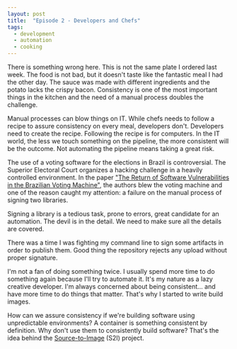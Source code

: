 ```yaml
---
layout: post
title:  "Episode 2 - Developers and Chefs"
tags:
  - development
  - automation
  - cooking
---
```


There is something wrong here. This is not the same plate I ordered last week. The food is not bad, but it doesn't taste like the fantastic meal I had the other day. The sauce was made with different ingredients and the potato lacks the crispy bacon. Consistency is one of the most important things in the kitchen and the need of a manual process doubles the challenge.

Manual processes can blow things on IT. While chefs needs to follow a recipe to assure consistency on every meal, developers don't. Developers need to create the recipe. Following the recipe is for computers. In the IT world, the less we touch something on the pipeline, the more consistent will be the outcome. Not automating the pipeline means taking a great risk.

The use of a voting software for the elections in Brazil is controversial. The Superior Electoral Court organizes a hacking challenge in a heavily controlled environment. In the paper ["The Return of Software Vulnerabilities in the Brazilian Voting Machine"](https://www.researchgate.net/publication/323470546_The_Return_of_Software_Vulnerabilities_in_the_Brazilian_Voting_Machine), the authors blew the voting machine and one of the reason caught my attention: a failure on the manual process of signing two libraries.

Signing a library is a tedious task, prone to errors, great candidate for an automation. The devil is in the detail. We need to make sure all the details are covered.

There was a time I was fighting my command line to sign some artifacts in order to publish them. Good thing the repository rejects any upload without proper signature.

I'm not a fan of doing something twice. I usually spend more time to do something again because I'll try to automate it. It's my nature as a lazy creative developer. I'm always concerned about being consistent... and have more time to do things that matter. That's why I started to write build images.

How can we assure consistency if we're building software using unpredictable environments? A container is something consistent by definition. Why don't use them to consistently build software? That's the idea behind the [Source-to-Image](https://github.com/openshift/source-to-image) (S2I) project.